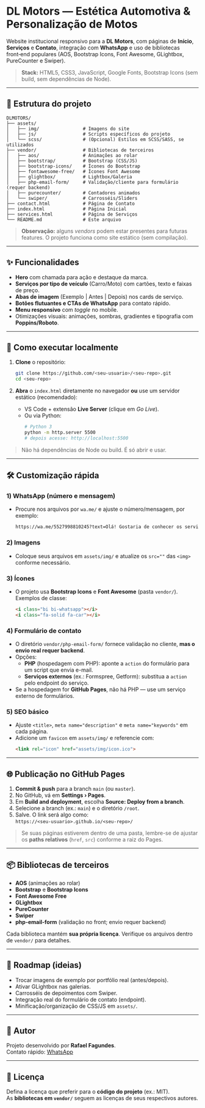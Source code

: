 # DL Motors — Estética Automotiva & Personalização de Motos

Website institucional responsivo para a **DL Motors**, com páginas de **Início**, **Serviços** e **Contato**, integração com **WhatsApp** e uso de bibliotecas front‑end populares (AOS, Bootstrap Icons, Font Awesome, GLightbox, PureCounter e Swiper).

> **Stack:** HTML5, CSS3, JavaScript, Google Fonts, Bootstrap Icons (sem build, sem dependências de Node).

---

## 📂 Estrutura do projeto

```
DLMOTORS/
├── assets/
│   ├── img/                # Imagens do site
│   ├── js/                 # Scripts específicos do projeto
│   └── scss/               # (Opcional) Estilos em SCSS/SASS, se utilizados
├── vendor/                 # Bibliotecas de terceiros
│   ├── aos/                # Animações ao rolar
│   ├── bootstrap/          # Bootstrap (CSS/JS)
│   ├── bootstrap-icons/    # Ícones do Bootstrap
│   ├── fontawesome-free/   # Ícones Font Awesome
│   ├── glightbox/          # Lightbox/Galeria
│   ├── php-email-form/     # Validação/cliente para formulário (requer backend)
│   ├── purecounter/        # Contadores animados
│   └── swiper/             # Carrosséis/Sliders
├── contact.html            # Página de Contato
├── index.html              # Página Inicial
├── services.html           # Página de Serviços
└── README.md               # Este arquivo
```

> **Observação:** alguns *vendors* podem estar presentes para futuras features. O projeto funciona como site estático (sem compilação).

---

## ✨ Funcionalidades

- **Hero** com chamada para ação e destaque da marca.
- **Serviços por tipo de veículo** (Carro/Moto) com cartões, texto e faixas de preço.
- **Abas de imagem** (Exemplo | Antes | Depois) nos cards de serviço.
- **Botões flutuantes e CTAs de WhatsApp** para contato rápido.
- **Menu responsivo** com *toggle* no mobile.
- Otimizações visuais: animações, sombras, gradientes e tipografia com **Poppins/Roboto**.

---

## 🚀 Como executar localmente

1. **Clone** o repositório:
   ```bash
   git clone https://github.com/<seu-usuario>/<seu-repo>.git
   cd <seu-repo>
   ```

2. **Abra** o `index.html` diretamente no navegador **ou** use um servidor estático (recomendado):
   - VS Code + extensão **Live Server** (clique em *Go Live*).
   - Ou via Python:
     ```bash
     # Python 3
     python -m http.server 5500
     # depois acesse: http://localhost:5500
     ```

> Não há dependências de Node ou build. É só abrir e usar.

---

## 🛠️ Customização rápida

### 1) WhatsApp (número e mensagem)
- Procure nos arquivos por `wa.me/` e ajuste o número/mensagem, por exemplo:
  ```html
  https://wa.me/5527998810245?text=Olá! Gostaria de conhecer os serviços da DL Motors.
  ```

### 2) Imagens
- Coloque seus arquivos em `assets/img/` e atualize os `src=""` das `<img>` conforme necessário.

### 3) Ícones
- O projeto usa **Bootstrap Icons** e **Font Awesome** (pasta `vendor/`). Exemplos de classe:
  ```html
  <i class="bi bi-whatsapp"></i>
  <i class="fa-solid fa-car"></i>
  ```

### 4) Formulário de contato
- O diretório `vendor/php-email-form/` fornece validação no cliente, **mas o envio real requer backend**.
- Opções:
  - **PHP** (hospedagem com PHP): aponte a `action` do formulário para um script que envia e-mail.
  - **Serviços externos** (ex.: Formspree, Getform): substitua a `action` pelo endpoint do serviço.
- Se a hospedagem for **GitHub Pages**, não há PHP — use um serviço externo de formulários.

### 5) SEO básico
- Ajuste `<title>`, `meta name="description"` e `meta name="keywords"` em cada página.
- Adicione um `favicon` em `assets/img/` e referencie com:
  ```html
  <link rel="icon" href="assets/img/icon.ico">
  ```

---

## 🌐 Publicação no GitHub Pages

1. **Commit & push** para a branch `main` (ou `master`).
2. No GitHub, vá em **Settings › Pages**.
3. Em **Build and deployment**, escolha **Source: Deploy from a branch**.
4. Selecione a branch (ex.: `main`) e o diretório `/root`.
5. Salve. O link será algo como:  
   `https://<seu-usuario>.github.io/<seu-repo>/`

> Se suas páginas estiverem dentro de uma pasta, lembre-se de ajustar os **paths relativos** (`href`, `src`) conforme a raiz do Pages.

---

## 📦 Bibliotecas de terceiros

- **AOS** (animações ao rolar)
- **Bootstrap** e **Bootstrap Icons**
- **Font Awesome Free**
- **GLightbox**
- **PureCounter**
- **Swiper**
- **php-email-form** (validação no front; envio requer backend)

Cada biblioteca mantém **sua própria licença**. Verifique os arquivos dentro de `vendor/` para detalhes.

---

## 🧩 Roadmap (ideias)

- Trocar imagens de exemplo por portfólio real (antes/depois).
- Ativar GLightbox nas galerias.
- Carrosséis de depoimentos com Swiper.
- Integração real do formulário de contato (endpoint).
- Minificação/organização de CSS/JS em `assets/`.

---

## 👤 Autor

Projeto desenvolvido por **Rafael Fagundes**.  
Contato rápido: [WhatsApp](https://wa.me/5533991414767)

---

## 📝 Licença

Defina a licença que preferir para o **código do projeto** (ex.: MIT).  
As **bibliotecas em `vendor/`** seguem as licenças de seus respectivos autores.
